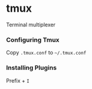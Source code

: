 # tmux
Terminal multiplexer

### Configuring Tmux

Copy `.tmux.conf` to `~/.tmux.conf`

### Installing Plugins
Prefix + `I`
